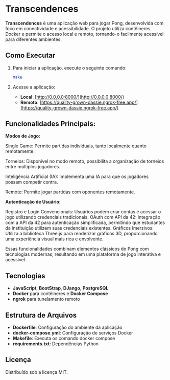 # Transcendences

**Transcendences** é uma aplicação web para jogar Pong, desenvolvida com foco em conectividade e acessibilidade. O projeto utiliza contêineres Docker e permite o acesso local e remoto, tornando-o facilmente acessível para diferentes ambientes.

## Como Executar

1. Para iniciar a aplicação, execute o seguinte comando:
    ```bash
    make
    ```

2. Acesse a aplicação:
   - **Local**: [http://0.0.0.0:8000/](http://0.0.0.0:8000/)
   - **Remoto**: [https://quality-grown-dassie.ngrok-free.app/](https://quality-grown-dassie.ngrok-free.app/)
  
## Funcionalidades Principais:

**Modos de Jogo:**

Single Game: Permite partidas individuais, tanto localmente quanto remotamente.

Torneios: Disponível no modo remoto, possibilita a organização de torneios entre múltiplos jogadores.

Inteligência Artificial (IA): Implementa uma IA para que os jogadores possam competir contra.

Remote: Permite jogar partidas com oponentes remotamente.

**Autenticação de Usuário:**

Registro e Login Convencionais: Usuários podem criar contas e acessar o jogo utilizando credenciais tradicionais.
OAuth com API da 42: Integração com a API da 42 para autenticação simplificada, permitindo que estudantes da instituição utilizem suas credenciais existentes.
Gráficos Imersivos: Utiliza a biblioteca Three.js para renderizar gráficos 3D, proporcionando uma experiência visual mais rica e envolvente.

Essas funcionalidades combinam elementos clássicos do Pong com tecnologias modernas, resultando em uma plataforma de jogo interativa e acessível.


## Tecnologias

- **JavaScript**, **BootStrap**, **DJango**, **PostgreSQL**
- **Docker** para contêineres e **Docker Compose**
- **ngrok** para tunelamento remoto

## Estrutura de Arquivos

- **Dockerfile**: Configuração do ambiente da aplicação
- **docker-compose.yml**: Configuração de serviços Docker
- **Makefile**: Executa os comando docker compose
- **requirements.txt**: Dependências Python

## Licença

Distribuído sob a licença MIT.


